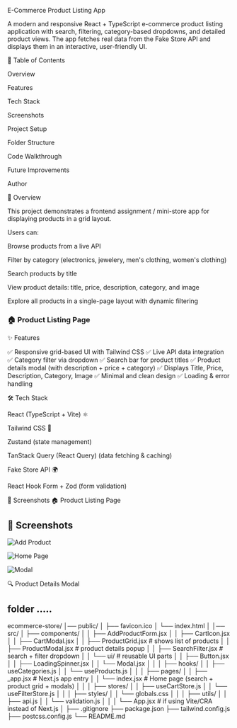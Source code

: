 
E-Commerce Product Listing App

A modern and responsive React + TypeScript e-commerce product listing application with search, filtering, category-based dropdowns, and detailed product views.
The app fetches real data from the Fake Store API
 and displays them in an interactive, user-friendly UI.

📖 Table of Contents

Overview

Features

Tech Stack

Screenshots

Project Setup

Folder Structure

Code Walkthrough

Future Improvements

Author

📝 Overview

This project demonstrates a frontend assignment / mini-store app for displaying products in a grid layout.

Users can:

Browse products from a live API

Filter by category (electronics, jewelery, men's clothing, women's clothing)

Search products by title

View product details: title, price, description, category, and image

Explore all products in a single-page layout with dynamic filtering
### 🏠 Product Listing Page


✨ Features

✅ Responsive grid-based UI with Tailwind CSS
✅ Live API data integration
✅ Category filter via dropdown
✅ Search bar for product titles
✅ Product details modal (with description + price + category)
✅ Displays Title, Price, Description, Category, Image
✅ Minimal and clean design
✅ Loading & error handling

🛠️ Tech Stack

React (TypeScript + Vite) ⚛️

Tailwind CSS 🎨

Zustand (state management)

TanStack Query (React Query) (data fetching & caching)

Fake Store API 🌍

React Hook Form + Zod (form validation)

📸 Screenshots
🏠 Product Listing Page


## 📸 Screenshots

![Add Product](./src/assets/add.png)

![Home Page](./src/assets/home.png)

![Modal](./src/assets/modal.png)






🔍 Product Details Modal
## folder .....

ecommerce-store/
│── public/
│   ├── favicon.ico
│   └── index.html
│
│── src/
│   ├── components/
│   │   ├── AddProductForm.jsx
│   │   ├── CartIcon.jsx
│   │   ├── CartModal.jsx
│   │   ├── ProductGrid.jsx        # shows list of products
│   │   ├── ProductModal.jsx       # product details popup
│   │   ├── SearchFilter.jsx       # search + filter dropdown
│   │   └── ui/                    # reusable UI parts
│   │       ├── Button.jsx
│   │       ├── LoadingSpinner.jsx
│   │       └── Modal.jsx
│   │
│   ├── hooks/
│   │   ├── useCategories.js
│   │   └── useProducts.js
│   │
│   ├── pages/
│   │   ├── _app.jsx               # Next.js app entry
│   │   └── index.jsx              # Home page (search + product grid + modals)
│   │
│   ├── stores/
│   │   ├── useCartStore.js
│   │   └── useFilterStore.js
│   │
│   ├── styles/
│   │   └── globals.css
│   │
│   ├── utils/
│   │   ├── api.js
│   │   └── validation.js
│   │
│   └── App.jsx                    # if using Vite/CRA instead of Next.js
│
├── .gitignore
├── package.json
├── tailwind.config.js
├── postcss.config.js
└── README.md


